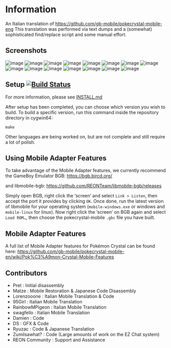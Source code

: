# Information
An Italian translation of https://github.com/gb-mobile/pokecrystal-mobile-eng
This translation was performed via text dumps and a (somewhat) sophisticated find/replace script and some manual effort.

## Screenshots
![image](https://github.com/user-attachments/assets/e1442d4b-c7e9-48ae-a670-a9b8fcd73ca0)
![image](https://github.com/user-attachments/assets/2d350a72-7a8d-4e8f-80e9-0d2fbefabde2)
![image](https://github.com/user-attachments/assets/28767055-5745-4074-943a-34941d5872d5)
![image](https://github.com/user-attachments/assets/53c11d55-a1f7-4c0e-9131-a4a52da69fd8)
![image](https://github.com/user-attachments/assets/e1cd7ebc-5a99-4729-a0cd-ecba3842cee4)
![image](https://github.com/user-attachments/assets/f63e4fcf-8556-4fc5-9a49-21a23e4dacfe)
![image](https://github.com/user-attachments/assets/2d1a70ec-8a46-4b54-81d3-46f0a526b360)
![image](https://github.com/user-attachments/assets/b8ffbd9c-e76b-49d8-b603-36823ea49e8d)
![image](https://github.com/user-attachments/assets/9acb6268-302d-4f64-8834-69c8d54aaa37)
![image](https://github.com/user-attachments/assets/6b59640c-e0ed-4bf0-a9a3-4c1547df38b3)
![image](https://github.com/user-attachments/assets/32fce5c7-4ecf-4c38-96ed-c2930cde3988)
![image](https://github.com/user-attachments/assets/91e4fafb-f66d-4dfc-b119-7bb45e5d7795)
![image](https://github.com/user-attachments/assets/dddcf398-d118-4925-9517-192c59082538)
![image](https://github.com/user-attachments/assets/345a699f-96a3-478c-864b-e7caf023659d)
![image](https://github.com/user-attachments/assets/ec408381-9c7a-48f2-985c-b6aeda997296)


## Setup [![Build Status][ci-badge]][ci]

For more information, please see [INSTALL.md](INSTALL.md)

After setup has been completed, you can choose which version you wish to build.
To build a specific version, run this command inside the repository directory in cygwin64:

`make`


Other languages are being worked on, but are not complete and still require a lot of polish.

## Using Mobile Adapter Features

To take advantage of the Mobile Adapter features, we currently recommend the GameBoy Emulator BGB:
https://bgb.bircd.org/

and libmobile-bgb:
https://github.com/REONTeam/libmobile-bgb/releases

Simply open BGB, right click the ‘screen’ and select `Link > Listen`, then accept the port it provides by clicking `OK`.
Once done, run the latest version of libmobile for your operating system (`mobile-windows.exe` or windows and `mobile-linux` for linux).
Now right click the ‘screen’ on BGB again and select `Load ROM…`, then choose the pokecrystal-mobile `.gbc` file you have built.

## Mobile Adapter Features

A full list of Mobile Adapter features for Pokémon Crystal can be found here:
https://github.com/gb-mobile/pokecrystal-mobile-en/wiki/Pok%C3%A9mon-Crystal-Mobile-Features

## Contributors

- Pret           : Initial disassembly
- Matze          : Mobile Restoration & Japanese Code Disassembly
- Lorenzooone    : Italian Mobile Translation & Code
- 95Girl         : Italian Mobile Translation
- RainbowMPigeon : Italian Mobile Translation
- swagfello      : Italian Mobile Translation
- Damien         : Code
- DS             : GFX & Code
- Ryuzac         : Code & Japanese Translation
- Zumilsawhat?   : Code (Large amounts of work on the EZ Chat system)
- REON Community : Support and Assistance

[ci]: https://github.com/pret/pokecrystal/actions
[ci-badge]: https://github.com/pret/pokecrystal/actions/workflows/main.yml/badge.svg
